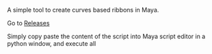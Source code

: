 A simple tool to create curves based ribbons in Maya. 

Go to <a href="https://github.com/samyachd/CrvRibbonTool/releases">Releases</a>

Simply copy paste the content of the script into Maya script editor in a python window, and execute all
